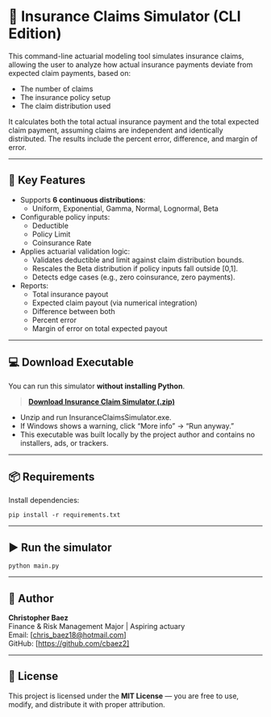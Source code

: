 # 📘 Insurance Claims Simulator (CLI Edition)

This command-line actuarial modeling tool simulates insurance claims, allowing the user to analyze how actual insurance payments deviate from expected claim payments, based on:

- The number of claims
- The insurance policy setup
- The claim distribution used

It calculates both the total actual insurance payment and the total expected claim payment, assuming claims are independent and identically distributed. The results include the percent error, difference, and margin of error.

---

## 🎯 Key Features

- Supports **6 continuous distributions**:
  - Uniform, Exponential, Gamma, Normal, Lognormal, Beta
- Configurable policy inputs:
  - Deductible
  - Policy Limit
  - Coinsurance Rate
- Applies actuarial validation logic:
  - Validates deductible and limit against claim distribution bounds.
  - Rescales the Beta distribution if policy inputs fall outside [0,1].
  - Detects edge cases (e.g., zero coinsurance, zero payments).
- Reports:
  - Total insurance payout
  - Expected claim payout (via numerical integration)
  - Difference between both
  - Percent error 
  - Margin of error on total expected payout
  
 ---

  ## 💻 Download Executable 

You can run this simulator **without installing Python**.

> [**Download Insurance Claim Simulator (.zip)**](https://github.com/cbaez2/InsuranceClaimsSimulator/releases/download/v1.0/InsuranceClaimsSimulator.zip)

- Unzip and run InsuranceClaimsSimulator.exe.
- If Windows shows a warning, click “More info” → “Run anyway.”
- This executable was built locally by the project author and contains no installers, ads, or trackers.

---

## 📦 Requirements

Install dependencies:
```
pip install -r requirements.txt
```

---

## ▶️ Run the simulator

```
python main.py
```

---

## 👤 Author

**Christopher Baez**  
Finance & Risk Management Major | Aspiring actuary  
Email: [chris_baez18@hotmail.com]  
GitHub: [https://github.com/cbaez2]

---

## 📜 License

This project is licensed under the **MIT License** — you are free to use, modify, and distribute it with proper attribution.
